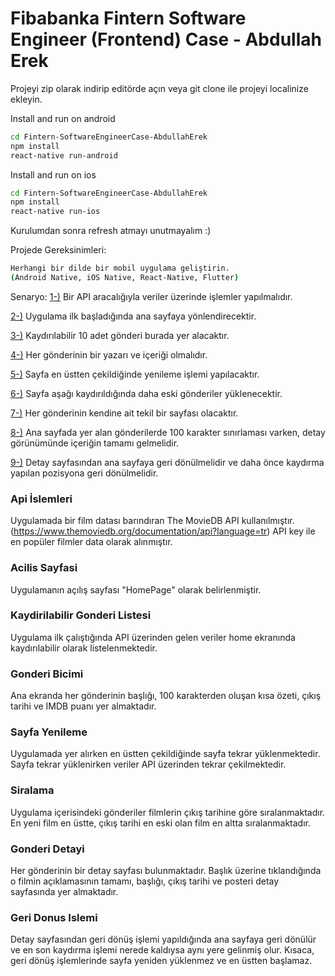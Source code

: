 # Fibabanka Fintern Software Engineer (Frontend) Case - Abdullah Erek

Projeyi zip olarak indirip editörde açın veya git clone ile projeyi localinize ekleyin.


Install and run on android

```bash
cd Fintern-SoftwareEngineerCase-AbdullahErek
npm install
react-native run-android
```

Install and run on ios

```bash
cd Fintern-SoftwareEngineerCase-AbdullahErek
npm install
react-native run-ios
```

Kurulumdan sonra refresh atmayı unutmayalım :)

Projede Gereksinimleri:
```bash
Herhangi bir dilde bir mobil uygulama geliştirin. 
(Android Native, iOS Native, React-Native, Flutter)

```

Senaryo:
[1-)](#api-islemleri) Bir API aracalığıyla veriler üzerinde işlemler yapılmalıdır.

[2-)](#acilis-sayfasi) Uygulama ilk başladığında ana sayfaya yönlendirecektir.

[3-)](#kaydirilabilir-gonderi-listesi) Kaydırılabilir 10 adet gönderi burada yer alacaktır.

[4-)](#gonderi-bicimi) Her gönderinin bir yazarı ve içeriği olmalıdır.

[5-)](#sayfa-yenileme) Sayfa en üstten çekildiğinde yenileme işlemi yapılacaktır.

[6-)](#siramala) Sayfa aşağı kaydırıldığında daha eski gönderiler yüklenecektir.

[7-)](#gonderi-detayi) Her gönderinin kendine ait tekil bir sayfası olacaktır.

[8-)](#gonderi-detayi) Ana sayfada yer alan gönderilerde 100 karakter sınırlaması
varken, detay görünümünde içeriğin tamamı gelmelidir.

[9-)](#geri-donus-islemi) Detay sayfasından ana sayfaya geri dönülmelidir ve daha önce
kaydırma yapılan pozisyona geri dönülmelidir.

### Api İslemleri
Uygulamada bir film datası barındıran The MovieDB API kullanılmıştır. (https://www.themoviedb.org/documentation/api?language=tr)
API key ile en popüler filmler data olarak alınmıştır.

### Acilis Sayfasi
Uygulamanın açılış sayfası "HomePage" olarak belirlenmiştir.

### Kaydirilabilir Gonderi Listesi
Uygulama ilk çalıştığında API üzerinden gelen veriler home ekranında kaydırılabilir olarak listelenmektedir.

### Gonderi Bicimi
Ana ekranda her gönderinin başlığı, 100 karakterden oluşan kısa özeti, çıkış tarihi ve IMDB puanı yer almaktadır.

### Sayfa Yenileme
Uygulamada yer alırken en üstten çekildiğinde sayfa tekrar yüklenmektedir. Sayfa tekrar yüklenirken veriler
API üzerinden tekrar çekilmektedir.

### Siralama
Uygulama içerisindeki gönderiler filmlerin çıkış tarihine göre sıralanmaktadır. En yeni film en üstte, çıkış tarihi
en eski olan film en altta sıralanmaktadır.

### Gonderi Detayi
Her gönderinin bir detay sayfası bulunmaktadır. Başlık üzerine tıklandığında o filmin açıklamasının tamamı, başlığı, çıkış tarihi
ve posteri detay sayfasında yer almaktadır.

### Geri Donus Islemi
Detay sayfasından geri dönüş işlemi yapıldığında ana sayfaya geri dönülür ve en son kaydırma işlemi nerede kaldıysa aynı yere gelinmiş olur.
Kısaca, geri dönüş işlemlerinde sayfa yeniden yüklenmez ve en üstten başlamaz.




